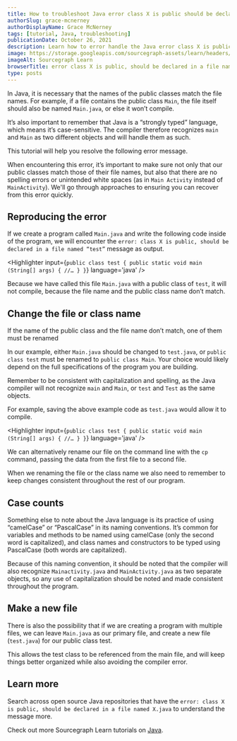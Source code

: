 ```yaml
---
title: How to troubleshoot Java error class X is public should be declared in a file named X
authorSlug: grace-mcnerney
authorDisplayName: Grace McNerney
tags: [tutorial, Java, troubleshooting]
publicationDate: October 26, 2021
description: Learn how to error handle the Java error class X is public, should be declared in a file named X
image: https://storage.googleapis.com/sourcegraph-assets/learn/headers/sourcegraph-learn-header.png
imageAlt: Sourcegraph Learn
browserTitle: error class X is public, should be declared in a file named X in Java error handling
type: posts
---
```


In Java, it is necessary that the names of the public classes match the file names. For example, if a file contains the public class `Main`, the file itself should also be named `Main.java`, or else it won’t compile. 

It’s also important to remember that Java is a “strongly typed” language, which means it’s case-sensitive. The compiler therefore recognizes `main` and `Main` as two different objects and will handle them as such. 

This tutorial will help you resolve the following error message.

<Highlighter
input='error: class X is public, should be declared in a file named X.java'
language='bash'
/>

When encountering this error, it’s important to make sure not only that our public classes match those of their file names, but also that there are no spelling errors or unintended white spaces (as in `Main Activity` instead of `MainActivity`). We'll go through approaches to ensuring you can recover from this error quickly. 

## Reproducing the error

If we create a program called `Main.java` and write the following code inside of the program, we will encounter the `error: class X is public, should be declared in a file named “test”` message as output.

<Highlighter
input={`public class test {
    public static void main (String[] args) {
    //…
    }
}`}
language='java'
/>

Because we have called this file `Main.java` with a public class of `test`, it will not compile, because the file name and the public class name don’t match. 

## Change the file or class name

If the name of the public class and the file name don’t match, one of them must be renamed

In our example, either `Main.java` should be changed to `test.java`, or `public class test` must be renamed to `public class Main`. Your choice would likely depend on the full specifications of the program you are building. 

Remember to be consistent with capitalization and spelling, as the Java compiler will not recognize `main` and `Main`, or `test` and `Test` as the same objects. 

For example, saving the above example code as `test.java` would allow it to compile. 

<Highlighter
input={`public class test {
    public static void main (String[] args) {
    //…
    }
}`}
language='java'
/>

We can alternatively rename our file on the command line with the `cp` command, passing the data from the first file to a second file. 

<Highlighter
input='cp Main.java test.java'
language='bash'
/>

When we renaming the file or the class name we also need to remember to keep changes consistent throughout the rest of our program. 

## Case counts

Something else to note about the Java language is its practice of using “camelCase” or “PascalCase” in its naming conventions. It’s common for variables and methods to be named using camelCase (only the second word is capitalized), and class names and constructors to be typed using PascalCase (both words are capitalized). 

Because of this naming convention, it should be noted that the compiler will also recognize `Mainactivity.java` and `MainActivity.java` as two separate objects, so any use of capitalization should be noted and made consistent throughout the program. 

## Make a new file

There is also the possibility that if we are creating a program with multiple files, we can leave `Main.java` as our primary file, and create a new file (`test.java`) for our public class test. 

This allows the test class to be referenced from the main file, and will keep things better organized while also avoiding the compiler error. 

## Learn more

Search across open source Java repositories that have the `error: class X is public, should be declared in a file named X.java` to understand the message more.

<SourcegraphSearch query="error: class is public, should be declared in a file named .java lang:java" patternType="literal"/>

Check out more Sourcegraph Learn tutorials on [Java](https://learn.sourcegraph.com/tags/java).